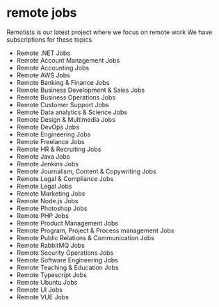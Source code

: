 # remote jobs

Remotists is our latest project where we focus on remote work 
We have subscriptions for these topics
- Remote .NET Jobs
- Remote Account Management Jobs
- Remote Accounting Jobs
- Remote AWS Jobs
- Remote Banking & Finance Jobs
- Remote Business Development & Sales Jobs
- Remote Business Operations Jobs
- Remote Customer Support Jobs
- Remote Data analytics & Science Jobs
- Remote Design & Multimedia Jobs
- Remote DevOps Jobs
- Remote Engineering Jobs
- Remote Freelance Jobs
- Remote HR & Recruiting Jobs
- Remote Java Jobs
- Remote Jenkins Jobs
- Remote Journalism, Content & Copywriting Jobs
- Remote Legal & Compliance Jobs
- Remote Legal Jobs
- Remote Marketing Jobs
- Remote Node.js Jobs
- Remote Photoshop Jobs
- Remote PHP Jobs
- Remote Product Management Jobs
- Remote Program, Project & Process management Jobs
- Remote Public Relations & Communication Jobs
- Remote RabbitMQ Jobs
- Remote Security Operations Jobs
- Remote Software Engineering Jobs
- Remote Teaching & Education Jobs
- Remote Typescript Jobs
- Remote Ubuntu Jobs
- Remote UI Jobs
- Remote VUE Jobs
